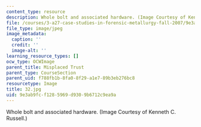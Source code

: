 ```yaml
---
content_type: resource
description: Whole bolt and associated hardware. (Image Courtesy of Kenneth C. Russell.)
file: /courses/3-a27-case-studies-in-forensic-metallurgy-fall-2007/9e3ab9fcf1285969d9309b6712c9ea9a_32.jpg
file_type: image/jpeg
image_metadata:
  caption: ''
  credit: ''
  image-alt: ''
learning_resource_types: []
ocw_type: OCWImage
parent_title: Misplaced Trust
parent_type: CourseSection
parent_uid: f788fb1b-8fa0-8f29-a1e7-89b3eb276bc8
resourcetype: Image
title: 32.jpg
uid: 9e3ab9fc-f128-5969-d930-9b6712c9ea9a
---
```

Whole bolt and associated hardware. (Image Courtesy of Kenneth C. Russell.)

